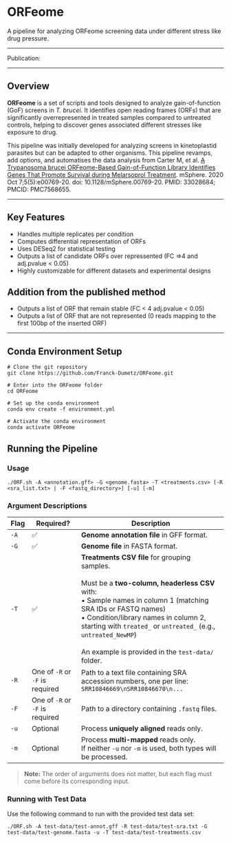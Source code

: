 # ORFeome

A pipeline for analyzing ORFeome screening data under different stress like drug pressure.

---

Publication: 

---

## Overview

**ORFeome** is a set of scripts and tools designed to analyze gain-of-function (GoF) screens in _T. brucei_. It identifies open reading frames (ORFs) that are significantly overrepresented in treated samples compared to untreated controls, helping to discover genes associated different stresses like exposure to drug.

This pipeline was initially developed for analyzing screens in kinetoplastid parasites but can be adapted to other organisms. This pipeline revamps, add options, and automatises the data analysis from Carter M, et al. [A Trypanosoma brucei ORFeome-Based Gain-of-Function Library Identifies Genes That Promote Survival during Melarsoprol Treatment](https://journals.asm.org/doi/full/10.1128/msphere.00769-20?rfr_dat=cr_pub++0pubmed&url_ver=Z39.88-2003&rfr_id=ori%3Arid%3Acrossref.org). mSphere. 2020 Oct 7;5(5):e00769-20. doi: 10.1128/mSphere.00769-20. PMID: 33028684; PMCID: PMC7568655.

---

## Key Features

- Handles multiple replicates per condition  
- Computes differential representation of ORFs  
- Uses DESeq2 for statistical testing  
- Outputs a list of candidate ORFs over repressented (FC =>4 and adj.pvalue < 0.05)
- Highly customizable for different datasets and experimental designs


## Addition from the published method

- Outputs a list of ORF that remain stable (FC < 4 adj.pvalue < 0.05)
- Outputs a list of ORF that are not represented (0 reads mapping to the first 100bp of the inserted ORF)
  
---


## Conda Environment Setup
```
# Clone the git repository
git clone https://github.com/Franck-Dumetz/ORFeome.git
```
```
# Enter into the ORFeome folder
cd ORFeome
```
```
# Set up the conda environment
conda env create -f environment.yml
```
```
# Activate the conda environment
conda activate ORFeome
```

## Running the Pipeline

### Usage

```
./ORF.sh -A <annotation.gff> -G <genome.fasta> -T <treatments.csv> [-R <sra_list.txt> | -F <fastq_directory>] [-u] [-m]
```

### Argument Descriptions

| Flag | Required? | Description |
|------|-----------|-------------|
| `-A` | ✅ | **Genome annotation file** in GFF format. |
| `-G` | ✅ | **Genome file** in FASTA format. |
| `-T` | ✅ | **Treatments CSV file** for grouping samples. <br><br>Must be a **two-column, headerless CSV** with:<br>• Sample names in column 1 (matching SRA IDs or FASTQ names)<br>• Condition/library names in column 2, starting with `treated_` or `untreated_` (e.g., `untreated_NewMP`)<br><br>An example is provided in the `test-data/` folder. |
| `-R` | One of `-R` or `-F` is required | Path to a text file containing SRA accession numbers, one per line:<br>```SRR10846669\nSRR10846670\n...``` |
| `-F` | One of `-R` or `-F` is required | Path to a directory containing `.fastq` files. |
| `-u` | Optional | Process **uniquely aligned** reads only. |
| `-m` | Optional | Process **multi-mapped** reads only.<br>If neither `-u` nor `-m` is used, both types will be processed. |

> **Note:** The order of arguments does not matter, but each flag must come before its corresponding input.

### Running with Test Data
Use the following command to run with the provided test data set:
```
./ORF.sh -A test-data/test-annot.gff -R test-data/test-sra.txt -G test-data/test-genome.fasta -u -T test-data/test-treatments.csv
```

